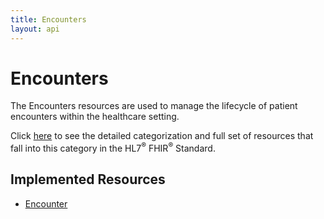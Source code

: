 ```yaml
---
title: Encounters
layout: api
---
```


# Encounters

The Encounters resources are used to manage the lifecycle of patient encounters within the healthcare setting.

Click [here](http://hl7.org/fhir/dstu2/resourceguide.html#3.1.4.1) to see the detailed categorization and full set of
resources that fall into this category in the HL7<sup>®</sup> FHIR<sup>®</sup> Standard.

## Implemented Resources
* [Encounter](../encounters/encounter)